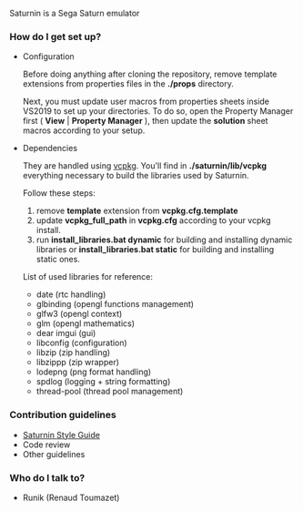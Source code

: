 Saturnin is a Sega Saturn emulator

### How do I get set up? ###

* Configuration
	
	Before doing anything after cloning the repository, remove template extensions from properties files in the **./props** directory.

    Next, you must update user macros from properties sheets inside VS2019 to set up your directories. To do so, open the Property Manager first 
    ( **View** | **Property Manager** ), then update the **solution** sheet macros according to your setup.

* Dependencies 

    They are handled using [vcpkg](https://github.com/Microsoft/vcpkg). You'll find in **./saturnin/lib/vcpkg** everything necessary to build the libraries used by Saturnin.
    
    Follow these steps:
    
    1. remove **template** extension from **vcpkg.cfg.template**
    1. update **vcpkg_full_path** in **vcpkg.cfg** according to your vcpkg install.
    1. run **install_libraries.bat dynamic** for building and installing dynamic libraries or **install_libraries.bat static** for building and installing static ones.
    
    List of used libraries for reference:
    
    * date (rtc handling)
    * glbinding (opengl functions management)
    * glfw3 (opengl context)
    * glm (opengl mathematics)
    * dear imgui (gui)
    * libconfig (configuration)
    * libzip (zip handling)
    * libzippp (zip wrapper)
    * lodepng (png format handling)
    * spdlog (logging + string formatting)
    * thread-pool (thread pool management)

### Contribution guidelines ###

* [Saturnin Style Guide](wiki/saturnin%20style%20guide.md)
* Code review
* Other guidelines

### Who do I talk to? ###

* Runik (Renaud Toumazet)
